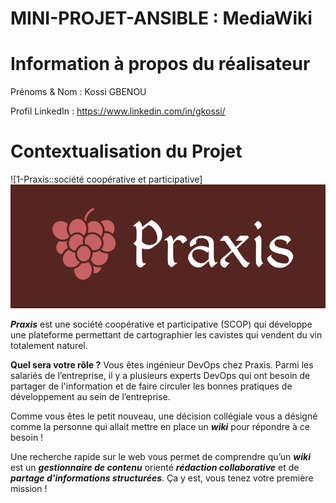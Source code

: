 # MINI-PROJET-ANSIBLE : MediaWiki

# Information à propos du réalisateur

Prénoms & Nom   : Kossi GBENOU

Profil LinkedIn : https://www.linkedin.com/in/gkossi/


# Contextualisation du Projet

![1-Praxis::société coopérative et participative] ![](images/praxis.png)

***Praxis*** est une société coopérative et participative (SCOP) qui développe une plateforme permettant de cartographier les cavistes qui vendent du vin totalement naturel.

**Quel sera votre rôle ?**
Vous êtes ingénieur DevOps chez Praxis. Parmi les salariés de l’entreprise, il y a plusieurs experts DevOps qui ont besoin de partager de l'information et de faire circuler les bonnes pratiques de développement au sein de l’entreprise.

Comme vous êtes le petit nouveau, une décision collégiale vous a désigné comme la personne qui allait mettre en place un ***wiki*** pour répondre à ce besoin ! 

Une recherche rapide sur le web vous permet de comprendre qu’un ***wiki*** est un ***gestionnaire de contenu*** orienté ***rédaction collaborative*** et de ***partage d'informations structurées***. Ça y est, vous tenez votre première mission !